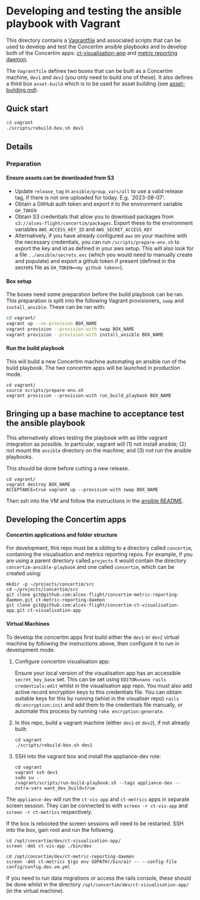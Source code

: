 # Developing and testing the ansible playbook with Vagrant

This directory contains a [Vagrantfile](Vagrantfile) and associated scripts
that can be used to develop and test the Concertim ansible playbooks and to
develop both of the Concertim apps:
[ct-visualisation-app](https://github.com/alces-flight/concertim-ct-visualisation-app)
and [metric reporting
daemon](https://github.com/alces-flight/concertim-metric-reporting-daemon).

The `Vagrantfile` defines two boxes that can be built as a Concertim machine,
`dev1` and `dev2` (you only need to build one of these). It also defines a third box `asset-build` which is to be
used for asset building (see [asset-building.md](../ansible/asset-building.md)).

## Quick start

```sh
cd vagrant
./scripts/rebuild-box.sh dev1
```

## Details

### Preparation

#### Ensure assets can be downloaded from S3

- Update `release_tag` in `ansible/group_vars/all` to use a valid release tag, if there is not one uploaded for today.
E.g. `2023-08-07'.
- Obtain a GitHub auth token and export it to the environment variable `GH_TOKEN`
- Obtain S3 credentials that allow you to download packages from `s3://alces-flight/concertim/packages`.
Export these to the environment variables `AWS_ACCESS_KEY_ID` and `AWS_SECRET_ACCESS_KEY`
- Alternatively, if you have already configured `aws` on your machine with the necessary credentials,
you can run `/scripts/prepare-env.sh` to export the key and id as defined in your aws setup. This will also
look for a file `../ansible/secrets.enc` (which you would need to manually create and populate) and export
a github token if present (defined in the secrets file as `GH_TOKEN=<my github token>`).

#### Box setup

The boxes need some preparation before the build playbook can be ran. This
preparation is split into the following Vagrant provisioners, `swap` and
`install_ansible`. These can be ran with:

```sh
cd vagrant/
vagrant up --no-provision BOX_NAME
vagrant provision --provision-with swap BOX_NAME
vagrant provision --provision-with install_ansible BOX_NAME
```

#### Run the build playbook

This will build a new Concertim machine automating an ansible run of the build
playbook. The two concertim apps will be launched in production mode.

```
cd vagrant/
source scripts/prepare-env.sh
vagrant provision --provision-with run_build_playbook BOX_NAME
```

## Bringing up a base machine to acceptance test the ansible playbook

This alternatively allows testing the playbook with as little vagrant integration as
possible.  In particular, vagrant will (1) not install ansible; (2) not mount
the `ansible` directory on the machine; and (3) not run the ansible playbooks.

This should be done before cutting a new release.

```
cd vagrant/
vagrant destroy BOX_NAME
ACCEPTANCE=true vagrant up --provision-with swap BOX_NAME
```

Then ssh into the VM and follow the instructions in the [ansible README](../ansible/README.md).

## Developing the Concertim apps

#### Concertim applications and folder structure

For development, this repo must be a sibling to a directory called `concertim`, containing the visualisation and metrics reporting repos.
For example, if you are using a parent directory called `projects` it would contain the directory
`concertim-ansible-playbook` and one called `concertim`, which can be created using:

   ```
   mkdir -p ~/projects/concertim/src
   cd ~/projects/concertim/src
   git clone git@github.com:alces-flight/concertim-metric-reporting-daemon.git ct-metric-reporting-daemon
   git clone git@github.com:alces-flight/concertim-ct-visualisation-app.git ct-visualisation-app
   ```

#### Virtual Machines

To develop the concertim apps first build either the `dev1` or `dev2` virtual
machine by following the instructions above, then configure it to run in development mode.

1. Configure concertim visualisation app:


   Ensure your local version of the visualisation app has an accessible `secret_key_base` set.
   This can be set using `EDITOR=nano rails credentials:edit` whilst in the visualisation app repo.
   You must also add active record encryption keys to this credentials file. You can obtain suitable keys for this
   by running (whist in the visualiser repo) `rails db:encryption:init` and add them to the credentials file manually,
   or automate this process by running `rake encryption:generate`.

2. In this repo, build a vagrant machine (either `dev1` or `dev2`), if not already built:

   ```
   cd vagrant
   ./scripts/rebuild-box.sh dev1
   ```

3. SSH into the vagrant box and install the appliance-dev role:
   ```
   cd vagrant
   vagrant ssh dev1
   sudo su -
   /vagrant/scripts/run-build-playbook.sh --tags appliance-dev --extra-vars want_dev_build=true
   ```

The `appliance-dev` will run the `ct-vis-app` and `ct-metrics` apps in separate
screen session.  They can be connected to with `screen -r ct-vis-app` and
`screen -r ct-metrics` respectively.

If the box is rebooted the screen sessions will need to be restarted.  SSH into
the box, gain root and run the following.

```
cd /opt/concertim/dev/ct-visualisation-app/
screen -dmS ct-vis-app ./bin/dev

cd /opt/concertim/dev/ct-metric-reporting-daemon
screen -dmS ct-metrics $(go env GOPATH)/bin/air -- --config-file config/config.dev.vm.yml
```

If you need to run data migrations or access the rails console, these should be done whilst in the directory
`/opt/concertim/dev/ct-visualisation-app/` (in the virtual machine).
